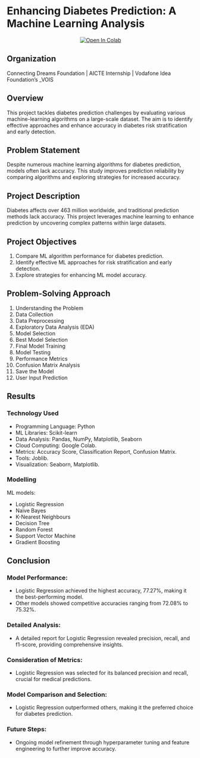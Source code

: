 # Enhancing Diabetes Prediction: A Machine Learning Analysis

<div align="center">
<a target="_blank" href="https://colab.research.google.com/drive/1MXzulN99eBCB1-8zGu5HaRiHF2HMshfN?usp=sharing">
  <img src="https://colab.research.google.com/assets/colab-badge.svg" alt="Open In Colab"/>
</a>
</div>

## Organization

Connecting Dreams Foundation | AICTE Internship | Vodafone Idea Foundation’s _VOIS

## Overview

This project tackles diabetes prediction challenges by evaluating various machine-learning algorithms on a large-scale dataset. The aim is to identify effective approaches and enhance accuracy in diabetes risk stratification and early detection.

## Problem Statement

Despite numerous machine learning algorithms for diabetes prediction, models often lack accuracy. This study improves prediction reliability by comparing algorithms and exploring strategies for increased accuracy.

## Project Description

Diabetes affects over 463 million worldwide, and traditional prediction methods lack accuracy. This project leverages machine learning to enhance prediction by uncovering complex patterns within large datasets.

## Project Objectives

1. Compare ML algorithm performance for diabetes prediction.
2. Identify effective ML approaches for risk stratification and early detection.
3. Explore strategies for enhancing ML model accuracy.

## Problem-Solving Approach

1. Understanding the Problem
2. Data Collection
3. Data Preprocessing
4. Exploratory Data Analysis (EDA)
5. Model Selection
6. Best Model Selection
7. Final Model Training
8. Model Testing
9. Performance Metrics
10. Confusion Matrix Analysis
11. Save the Model
12. User Input Prediction

## Results

### Technology Used

- Programming Language: Python
- ML Libraries: Scikit-learn
- Data Analysis: Pandas, NumPy, Matplotlib, Seaborn
- Cloud Computing: Google Colab.
- Metrics: Accuracy Score, Classification Report, Confusion Matrix.
- Tools: Joblib.
- Visualization: Seaborn, Matplotlib.

### Modelling

ML models:

- Logistic Regression
- Naïve Bayes 
- K-Nearest Neighbours
- Decision Tree 
- Random Forest
- Support Vector Machine
- Gradient Boosting

## Conclusion

### Model Performance:

- Logistic Regression achieved the highest accuracy, 77.27%, making it the best-performing model.
- Other models showed competitive accuracies ranging from 72.08% to 75.32%.

### Detailed Analysis:

- A detailed report for Logistic Regression revealed precision, recall, and f1-score, providing comprehensive insights.

### Consideration of Metrics:

- Logistic Regression was selected for its balanced precision and recall, crucial for medical predictions.

### Model Comparison and Selection:

- Logistic Regression outperformed others, making it the preferred choice for diabetes prediction.

### Future Steps:

- Ongoing model refinement through hyperparameter tuning and feature engineering to further improve accuracy.
